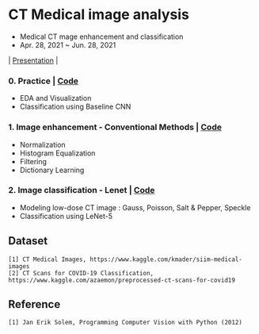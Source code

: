 # CT Medical image analysis
- Medical CT mage enhancement and classification
- Apr. 28, 2021 ~ Jun. 28, 2021

| [Presentation](https://github.com/OH-Seoyoung/CT_Medical_image_analysis/blob/master/20210628_Presentation.pdf) |

### 0. Practice | [Code](https://github.com/OH-Seoyoung/CT_Medical_image_analysis/tree/master/Practice)  
- EDA and Visualization
- Classification using Baseline CNN

### 1. Image enhancement - Conventional Methods | [Code](https://github.com/OH-Seoyoung/CT_Medical_image_analysis/blob/master/Image_enhancement/Image_enhancement-conventional_methods.ipynb)  
- Normalization
- Histogram Equalization
- Filtering
- Dictionary Learning

### 2. Image classification - Lenet | [Code](https://github.com/OH-Seoyoung/CT_Medical_image_analysis/tree/master/Lenet)
- Modeling low-dose CT image : Gauss, Poisson, Salt & Pepper, Speckle
- Classification using LeNet-5


## Dataset
```
[1] CT Medical Images, https://www.kaggle.com/kmader/siim-medical-images
[2] CT Scans for COVID-19 Classification, https://www.kaggle.com/azaemon/preprocessed-ct-scans-for-covid19
```

## Reference
```
[1] Jan Erik Solem, Programming Computer Vision with Python (2012)
```
